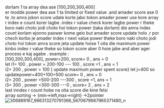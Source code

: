 ​dorlam 1 ta array dea ase [100,200,300,400] <br>er modde power dea ase 1 ta limited or fixed value .and amader score ase 0 te .to amra jokon score udate korte jabo tokon amader power use kore array r index e count korer lagbe .index r value check korer lagbe power r theke boro naki choto jodi choto hoi tokon power (taka dorlam) die amra index count korlam ejonno paower kome gelo but amader score update holo .r por chech korbo je amader index r next value power theke boro naki choto jodi choto hoi tokon amra score jeta update hoise 1 oita die maximum power kinbo index r value theke so tokon score aber 0 hoie jabe and aber ager process e  kaj agabe .
example :<br>
[100,200,300,400],     power=200,                                                                              score= 0 ,    ans = 0 <br>
let
i1= 100 ,               power = 200-100 --- 100 ,                                                              score =1 ,    ans = 1<br>
i2= 200 ,               power = 100 { update maximum power spent score} let j=400 so updatepower=400+100=500   score= 0 ,    ans = 0<br>
i2= 200 ,               power =500-200 ---300 ,                                                                score =1,     ans = 1<br>
i3= 300 ,               power =300-300 ---0  ,                                                                 score= 2 ,    ans = 2<br>
last inndex r count hobe na oita score die kine felsi <br>
array sorting ->   {min->left,max->right}  ->2pointer <br>
![306889167_966313270791366_5670679667965371480_n](https://user-images.githubusercontent.com/81003608/191064048-591e45fb-d19d-4f10-b4a9-36aaaa6b1a1d.jpg)
